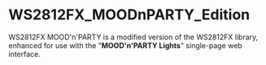 # WS2812FX_MOODnPARTY_Edition
WS2812FX MOOD'n'PARTY is a modified version of the WS2812FX library, enhanced for use with the "**MOOD'n'PARTY Lights**" single-page web interface.
